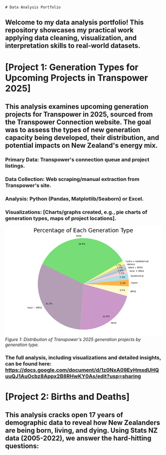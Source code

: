 	# Data Analysis Portfolio
## Welcome to my data analysis portfolio! This repository showcases my practical work applying data cleaning, visualization, and interpretation skills to real-world datasets.

# [Project 1: Generation Types for Upcoming Projects in Transpower 2025]

## This analysis examines upcoming generation projects for Transpower in 2025, sourced from the Transpower Connection website. The goal was to assess the types of new generation capacity being developed, their distribution, and potential impacts on New Zealand's energy mix.

### Primary Data: Transpower's connection queue and project listings.
 ### Data Collection: Web scraping/manual extraction from Transpower's site.
 ### Analysis: Python (Pandas, Matplotlib/Seaborn) or Excel.
 ### Visualizations: [Charts/graphs created, e.g., pie charts of generation types, maps of project locations].


![Generation Type Breakdown](images/generation_type_pie_chart.png)
*Figure 1: Distribution of Transpower's 2025 generation projects by generation type.*  

 ### The full analysis, including visualizations and detailed insights, can be found here: https://docs.google.com/document/d/1z0NxA09EyHmxdUHQuuQJ1AuOcbz8Appx2B8RHwKY0As/edit?usp=sharing

# [Project 2: Births and Deaths]

## This analysis cracks open 17 years of demographic data to reveal how New Zealanders are being born, living, and dying. Using Stats NZ data (2005-2022), we answer the hard-hitting questions:
